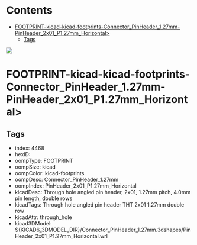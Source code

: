 



Contents
========

* [FOOTPRINT-kicad-kicad-footprints-Connector_PinHeader_1.27mm-PinHeader_2x01_P1.27mm_Horizontal>](#footprint-kicad-kicad-footprints-connector_pinheader_127mm-pinheader_2x01_p127mm_horizontal)
	* [Tags](#tags)
  
![][im]
# FOOTPRINT-kicad-kicad-footprints-Connector_PinHeader_1.27mm-PinHeader_2x01_P1.27mm_Horizontal>

## Tags

- index: 4468
- hexID: 
- oompType: FOOTPRINT
- oompSize: kicad
- oompColor: kicad-footprints
- oompDesc: Connector_PinHeader_1.27mm
- oompIndex: PinHeader_2x01_P1.27mm_Horizontal
- kicadDesc: Through hole angled pin header, 2x01, 1.27mm pitch, 4.0mm pin length, double rows
- kicadTags: Through hole angled pin header THT 2x01 1.27mm double row
- kicadAttr: through_hole
- kicad3DModel: ${KICAD6_3DMODEL_DIR}/Connector_PinHeader_1.27mm.3dshapes/PinHeader_2x01_P1.27mm_Horizontal.wrl



[im]: image.png
